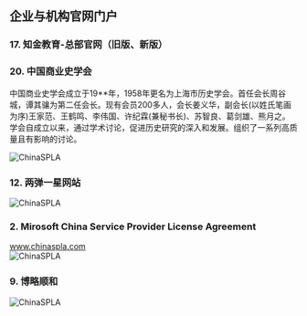 ## 企业与机构官网门户

### 17.	知金教育-总部官网（旧版、新版）

### 20. 中国商业史学会

  中国商业史学会成立于19**年，1958年更名为上海市历史学会。首任会长周谷城，谭其骧为第二任会长。现有会员200多人，会长姜义华，副会长(以姓氏笔画为序)王家范、王鹤鸣、李伟国、许纪霖(兼秘书长)、苏智良、葛剑雄、熊月之。学会自成立以来，通过学术讨论，促进历史研究的深入和发展。组织了一系列高质量且有影响的讨论。

![ChinaSPLA](http://static1.asmatrix.com/ImageLib/11-产品截图/website/中国商业史学会-首页.png)

### 12.	两弹一星网站

![ChinaSPLA](http://static1.asmatrix.com/ImageLib/11-产品截图/website/两弹一星网站.jpg)

### 2.	Mirosoft China Service Provider License Agreement

www.chinaspla.com  
![ChinaSPLA](http://static1.asmatrix.com/ImageLib/11-产品截图/website/MicroSoftChinaSPLA.png)

### 9.	博略顺和

![ChinaSPLA](http://static1.asmatrix.com/ImageLib/11-产品截图/website/博略顺和.jpg)